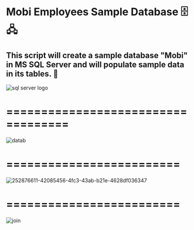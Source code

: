 # Mobi Employees Sample Database 🗄️ 🖧
## This script will create a sample database "Mobi" in MS SQL Server and will populate sample data in its tables. 📄
![sql server logo](https://github.com/Cappricornia/Mobi-Employees-SQL-Server-Database/assets/90700181/6321a084-6c11-4cd8-a981-b5f3aeecb881)
# ===================================
![datab](https://github.com/Cappricornia/Mobi-Employees-SQL-Server-Database/assets/90700181/2b87b428-2b70-4145-a914-53bc3fafaba4)
# =========================
![252876611-42085456-4fc3-43ab-b21e-4628df036347](https://github.com/Cappricornia/Mobi-Employees-SQL-Server-Database/assets/90700181/45713501-94ce-406f-9e9c-77ea83474478)
# =========================
![join](https://github.com/Cappricornia/Mobi-Employees-SQL-Server-Database/assets/90700181/0abd20dc-e555-403b-bf04-e92d6c499822)

